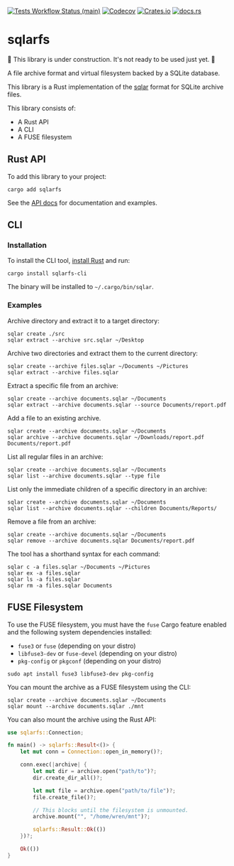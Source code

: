 [![Tests Workflow Status (main)](https://img.shields.io/github/actions/workflow/status/lostatc/sqlarfs-rs/test.yaml?branch=main&label=Tests&style=for-the-badge&logo=github)](https://github.com/lostatc/sqlarfs-rs/actions/workflows/test.yaml)
[![Codecov](https://img.shields.io/codecov/c/github/lostatc/sqlarfs-rs?logo=codecov&style=for-the-badge)](https://app.codecov.io/gh/lostatc/sqlarfs-rs)
[![Crates.io](https://img.shields.io/crates/v/sqlarfs?logo=rust&style=for-the-badge)](https://crates.io/crates/sqlarfs)
[![docs.rs](https://img.shields.io/docsrs/sqlarfs?logo=docs.rs&style=for-the-badge)](https://docs.rs/sqlarfs)

# sqlarfs

🚧 This library is under construction. It's not ready to be used just yet. 🚧

A file archive format and virtual filesystem backed by a SQLite database.

This library is a Rust implementation of the
[sqlar](https://sqlite.org/sqlar.html) format for SQLite archive files.

This library consists of:

- A Rust API
- A CLI
- A FUSE filesystem

## Rust API

To add this library to your project:

```shell
cargo add sqlarfs
```

See the [API docs](https://docs.rs/sqlarfs) for documentation and examples.

## CLI

### Installation

To install the CLI tool, [install
Rust](https://www.rust-lang.org/tools/install) and run:

```shell
cargo install sqlarfs-cli
```

The binary will be installed to `~/.cargo/bin/sqlar`.

### Examples

Archive directory and extract it to a target directory:

```shell
sqlar create ./src
sqlar extract --archive src.sqlar ~/Desktop
```

Archive two directories and extract them to the current directory:

```shell
sqlar create --archive files.sqlar ~/Documents ~/Pictures
sqlar extract --archive files.sqlar
```

Extract a specific file from an archive:

```shell
sqlar create --archive documents.sqlar ~/Documents
sqlar extract --archive documents.sqlar --source Documents/report.pdf
```

Add a file to an existing archive.

```shell
sqlar create --archive documents.sqlar ~/Documents
sqlar archive --archive documents.sqlar ~/Downloads/report.pdf Documents/report.pdf
```

List all regular files in an archive:

```shell
sqlar create --archive documents.sqlar ~/Documents
sqlar list --archive documents.sqlar --type file
```

List only the immediate children of a specific directory in an archive:

```shell
sqlar create --archive documents.sqlar ~/Documents
sqlar list --archive documents.sqlar --children Documents/Reports/
```

Remove a file from an archive:

```shell
sqlar create --archive documents.sqlar ~/Documents
sqlar remove --archive documents.sqlar Documents/report.pdf
```

The tool has a shorthand syntax for each command:

```
sqlar c -a files.sqlar ~/Documents ~/Pictures
sqlar ex -a files.sqlar
sqlar ls -a files.sqlar
sqlar rm -a files.sqlar Documents
```

## FUSE Filesystem

To use the FUSE filesystem, you must have the `fuse` Cargo feature enabled and
the following system dependencies installed:

- `fuse3` or `fuse` (depending on your distro)
- `libfuse3-dev` or `fuse-devel` (depending on your distro)
- `pkg-config` or `pkgconf` (depending on your distro)

```shell
sudo apt install fuse3 libfuse3-dev pkg-config
```

You can mount the archive as a FUSE filesystem using the CLI:

```shell
sqlar create --archive documents.sqlar ~/Documents
sqlar mount --archive documents.sqlar ./mnt
```

You can also mount the archive using the Rust API:

```rust
use sqlarfs::Connection;

fn main() -> sqlarfs::Result<()> {
    let mut conn = Connection::open_in_memory()?;

    conn.exec(|archive| {
        let mut dir = archive.open("path/to")?;
        dir.create_dir_all()?;

        let mut file = archive.open("path/to/file")?;
        file.create_file()?;

        // This blocks until the filesystem is unmounted.
        archive.mount("", "/home/wren/mnt")?;

        sqlarfs::Result::Ok(())
    })?;

    Ok(())
}
```
